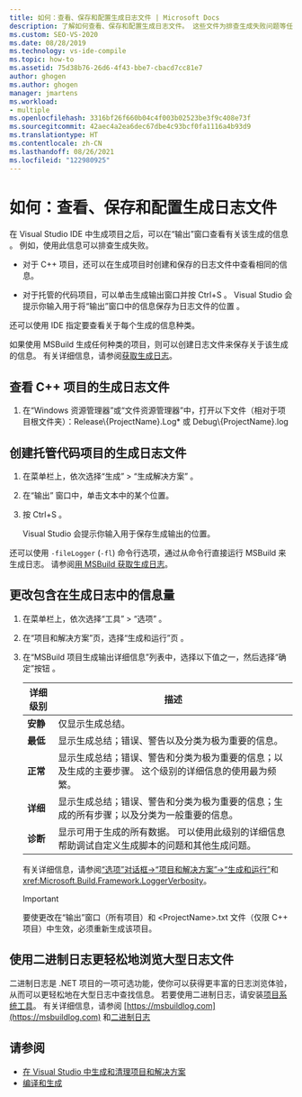 ```yaml
---
title: 如何：查看、保存和配置生成日志文件 | Microsoft Docs
description: 了解如何查看、保存和配置生成日志文件。 这些文件为排查生成失败问题等任务提供了有用的信息。
ms.custom: SEO-VS-2020
ms.date: 08/28/2019
ms.technology: vs-ide-compile
ms.topic: how-to
ms.assetid: 75d38b76-26d6-4f43-bbe7-cbacd7cc81e7
author: ghogen
ms.author: ghogen
manager: jmartens
ms.workload:
- multiple
ms.openlocfilehash: 3316bf26f660b04c4f003b02523be3f9c408e73f
ms.sourcegitcommit: 42aec4a2ea6dec67dbe4c93bcf0fa1116a4b93d9
ms.translationtype: HT
ms.contentlocale: zh-CN
ms.lasthandoff: 08/26/2021
ms.locfileid: "122980925"
---
```

# <a name="how-to-view-save-and-configure-build-log-files"></a>如何：查看、保存和配置生成日志文件

在 Visual Studio IDE 中生成项目之后，可以在“输出”窗口查看有关该生成的信息  。 例如，使用此信息可以排查生成失败。

- 对于 C++ 项目，还可以在生成项目时创建和保存的日志文件中查看相同的信息。 

- 对于托管的代码项目，可以单击生成输出窗口并按 Ctrl+S   。 Visual Studio 会提示你输入用于将“输出”窗口中的信息保存为日志文件的位置  。

还可以使用 IDE 指定要查看关于每个生成的信息种类。

如果使用 MSBuild 生成任何种类的项目，则可以创建日志文件来保存关于该生成的信息。 有关详细信息，请参阅[获取生成日志](../msbuild/obtaining-build-logs-with-msbuild.md)。

## <a name="to-view-the-build-log-file-for-a-c-project"></a>查看 C++ 项目的生成日志文件

1. 在“Windows 资源管理器”或“文件资源管理器”中，打开以下文件（相对于项目根文件夹）：Release\\{ProjectName}.Log* 或 Debug\\{ProjectName}.log  

## <a name="to-create-a-build-log-file-for-a-managed-code-project"></a>创建托管代码项目的生成日志文件

1. 在菜单栏上，依次选择“生成” > “生成解决方案”   。

2. 在“输出”  窗口中，单击文本中的某个位置。

3. 按 Ctrl+S   。

   Visual Studio 会提示你输入用于保存生成输出的位置。

还可以使用 `-fileLogger` (`-fl`) 命令行选项，通过从命令行直接运行 MSBuild 来生成日志。 请参阅[用 MSBuild 获取生成日志](../msbuild/obtaining-build-logs-with-msbuild.md)。

## <a name="to-change-the-amount-of-information-included-in-the-build-log"></a>更改包含在生成日志中的信息量

1. 在菜单栏上，依次选择“工具” > “选项”   。

2. 在“项目和解决方案”页，选择“生成和运行”页   。

3. 在“MSBuild 项目生成输出详细信息”列表中，选择以下值之一，然后选择“确定”按钮   。

    |详细级别|描述|
    | - |-----------------|
    |**安静**|仅显示生成总结。|
    |**最低**|显示生成总结；错误、警告以及分类为极为重要的信息。|
    |**正常**|显示生成总结；错误、警告和分类为极为重要的信息；以及生成的主要步骤。 这个级别的详细信息的使用最为频繁。|
    |**详细**|显示生成总结；错误、警告和分类为极为重要的信息；生成的所有步骤；以及分类为一般重要的信息。|
    |**诊断**|显示可用于生成的所有数据。 可以使用此级别的详细信息帮助调试自定义生成脚本的问题和其他生成问题。|

     有关详细信息，请参阅[“选项”对话框->“项目和解决方案”->“生成和运行”](../ide/reference/options-dialog-box-projects-and-solutions-build-and-run.md)和 <xref:Microsoft.Build.Framework.LoggerVerbosity>。

    > [!IMPORTANT]
    > 要使更改在“输出”窗口（所有项目）和 \<ProjectName>.txt 文件（仅限 C++ 项目）中生效，必须重新生成该项目。

## <a name="use-binary-logs-to-make-it-easier-to-browse-large-log-files"></a>使用二进制日志更轻松地浏览大型日志文件

二进制日志是 .NET 项目的一项可选功能，使你可以获得更丰富的日志浏览体验，从而可以更轻松地在大型日志中查找信息。 若要使用二进制日志，请安装[项目系统工具](https://marketplace.visualstudio.com/items?itemName=VisualStudioProductTeam.ProjectSystemTools)。 有关详细信息，请参阅 [https://msbuildlog.com](https://msbuildlog.com) 和[二进制日志](https://github.com/microsoft/msbuild/blob/master/documentation/wiki/Binary-Log.md)

## <a name="see-also"></a>请参阅

- [在 Visual Studio 中生成和清理项目和解决方案](../ide/building-and-cleaning-projects-and-solutions-in-visual-studio.md)
- [编译和生成](../ide/compiling-and-building-in-visual-studio.md)
